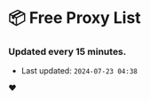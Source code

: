 # :package: Free Proxy List
### Updated every 15 minutes.

- Last updated: `2024-07-23 04:38`

:heart:
